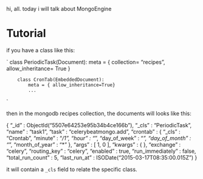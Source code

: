 hi, all. today i will talk about MongoEngine

Tutorial
===========

if you have a class like this:

`
    class PeriodicTask(Document):
        meta = {
            collection= “recipes”,
            allow_inheritance= True
        }

        class CronTab(EmbeddedDocument):
            meta = { allow_inheritance=True}
            ...

`

then in the mongodb recipes collection, the documents will looks like this:

{
    “_id” : ObjectId(“5507e64253e95b34b4ce166b”),
    “_cls” : “PeriodicTask”,
    “name” : “task1”,
    “task” : “celerybeatmongo.add”,
    “crontab” : {
        “_cls” : “Crontab”,
        “minute” : “*/1”,
        “hour” : “*”,
        “day_of_week” : “*”,
        “day_of_month” : “*”,
        “month_of_year” : “*”
        },
    “args” : [ 1, 0 ],
    “kwargs” : {  },
    “exchange” : “celery”,
    “routing_key” : “celery”,
    “enabled” : true,
    “run_immediately” : false,
    “total_run_count” : 5,
    “last_run_at” : ISODate(“2015-03-17T08:35:00.015Z”)
}

it will contain a `_cls` field to relate the specific class.


